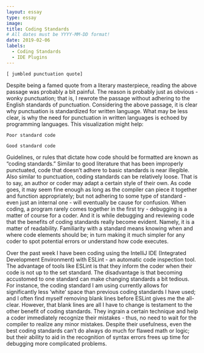 ```yaml
---
layout: essay
type: essay
image: 
title: Coding Standards
# All dates must be YYYY-MM-DD format!
date: 2019-02-06
labels:
  - Coding Standards
  - IDE Plugins
---
```



	
	[ jumbled punctuation quote]

Despite being a famed quote from a literary masterpiece, reading the above passage was probably a bit painful.  The reason is probably just as obvious - wonky punctuation; that is, I rewrote the passage without adhering to the English standards of punctuation.  Considering the above passage, it is clear why punctuation is standardized for written language.  What may be less clear, is why the need for punctuation in written languages is echoed by programming languages.  This visualization might help:
```
Poor standard code
```
```
Good standard code
```
Guidelines, or rules that dictate how code should be formatted are known as “coding standards.”  Similar to good literature that has been improperly punctuated, code that doesn’t adhere to basic standards is near illegible.  Also similar to punctuation, coding standards can be relatively loose.  That is to say, an author or coder may adapt a certain style of their own.  As code goes, it may seem fine enough as long as the compiler can piece it together and function appropriately; but not adhering to some type of standard - even just an internal one - will eventually be cause for confusion.  When coding, a program rarely comes together in the first try - debugging is a matter of course for a coder.  And it is while debugging and reviewing code that the benefits of coding standards really become evident.  Namely, it is a matter of readability.  Familiarity with a standard means knowing when and where code elements should be; in turn making it much simpler for any coder to spot potential errors or understand how code executes.

Over the past week I have been coding using the IntelliJ IDE (Integrated Development Environment) with ESLint - an automatic code inspection tool.  The advantage of tools like ESLint is that they inform the coder when their code is not up to the set standard.  The disadvantage is that becoming accustomed to one standard can make changing standards a bit tedious.  For instance, the coding standard I am using currently allows for significantly less ‘white’ space than previous coding standards I have used; and I often find myself removing blank lines before ESLint gives me the all-clear.  However, that blank lines are all I have to change is testament to the other benefit of coding standards.  They ingrain a certain technique and help a coder immediately recognize their mistakes - thus, no need to wait for the compiler to realize any minor mistakes.  Despite their usefulness, even the best coding standards can’t do always do much for flawed math or logic; but their ability to aid in the recognition of syntax errors frees up time for debugging more complicated problems. 

